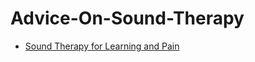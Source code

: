 # Advice-On-Sound-Therapy
- [Sound Therapy for Learning and Pain](https://jyotirgamya.org/story/sound-therapy-for-pain-learning/)
